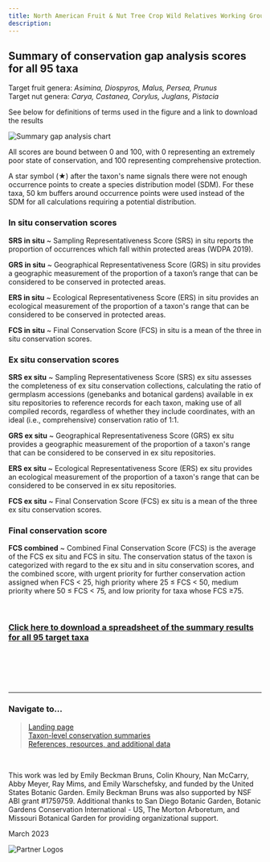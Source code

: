 ```yaml
---
title: North American Fruit & Nut Tree Crop Wild Relatives Working Group
description:  
---
```


## Summary of conservation gap analysis scores for all 95 taxa

Target fruit genera: *Asimina, Diospyros, Malus, Persea, Prunus*<br>
Target nut genera: *Carya, Castanea, Corylus, Juglans, Pistacia*

See below for definitions of terms used in the figure and a link to download the results

<img src="https://NorthAmericanFruitNutTreeCWR.github.io/pages/All-GapAnalysis-Scores-Chart.png" alt="Summary gap analysis chart"/>

<br>

All scores are bound between 0 and 100, with 0 representing an extremely poor state of conservation, and 100 representing comprehensive protection.

A star symbol (★) after the taxon's name signals there were not enough occurrence points to create a species distribution model (SDM). For these taxa, 50 km buffers around occurrence points were used instead of the SDM for all calculations requiring a potential distribution.

### In situ conservation scores

**SRS in situ** ~ Sampling Representativeness Score (SRS) in situ reports the proportion of occurrences which fall within protected areas (WDPA 2019).

**GRS in situ** ~ Geographical Representativeness Score (GRS) in situ provides a geographic measurement of the proportion of a taxon’s range that can be considered to be conserved in protected areas.

**ERS in situ** ~ Ecological Representativeness Score (ERS) in situ provides an ecological measurement of the proportion of a taxon's range that can be considered to be conserved in protected areas.

**FCS in situ** ~ Final Conservation Score (FCS) in situ is a mean of the three in situ conservation scores. 

### Ex situ conservation scores

**SRS ex situ** ~ Sampling Representativeness Score (SRS) ex situ assesses the completeness of ex situ conservation collections, calculating the ratio of germplasm accessions (genebanks and botanical gardens) available in ex situ repositories to reference records for each taxon, making use of all compiled records, regardless of whether they include coordinates, with an ideal (i.e., comprehensive) conservation ratio of 1:1. 

**GRS ex situ** ~ Geographical Representativeness Score (GRS) ex situ provides a geographic measurement of the proportion of a taxon's range that can be considered to be conserved in ex situ repositories. 

**ERS ex situ** ~ Ecological Representativeness Score (ERS) ex situ provides an ecological measurement of the proportion of a taxon's range that can be considered to be conserved in ex situ repositories. 

**FCS ex situ** ~ Final Conservation Score (FCS) ex situ is a mean of the three ex situ conservation scores.

### Final conservation score

**FCS combined** ~ Combined Final Conservation Score (FCS) is the average of the FCS ex situ and FCS in situ. The conservation status of the taxon is categorized with regard to the ex situ and in situ conservation scores, and the combined score, with urgent priority for further conservation action assigned when FCS < 25, high priority where 25 ≤ FCS < 50, medium priority where 50 ≤ FCS < 75, and low priority for taxa whose FCS ≥75.

<br>

### <a href="https://NorthAmericanFruitNutTreeCWR.github.io/pages/SummaryResults-NAFruitNutCWR.csv" download>Click here to download a spreadsheet of the summary results for all 95 target taxa</a>
    
<br>
<br>
<br>
<br>

---

### Navigate to…
> <a href="https://NorthAmericanFruitNutTreeCWR.github.io">Landing page</a><br>
  <a href="https://NorthAmericanFruitNutTreeCWR.github.io/pages/taxa-home">Taxon-level conservation summaries</a><br>
  <a href="https://NorthAmericanFruitNutTreeCWR.github.io/pages/references">References, resources, and additional data</a>

<br>

This work was led by Emily Beckman Bruns, Colin Khoury, Nan McCarry, Abby Meyer, Ray Mims, and Emily Warschefsky, and funded by the United States Botanic Garden. Emily Beckman Bruns was also supported by NSF ABI grant #1759759. Additional thanks to San Diego Botanic Garden, Botanic Gardens Conservation International - US, The Morton Arboretum, and Missouri Botanical Garden for providing organizational support. 

March 2023

<img src="https://NorthAmericanFruitNutTreeCWR.github.io/pages/partner-logos-composite.png" alt="Partner Logos"/>
